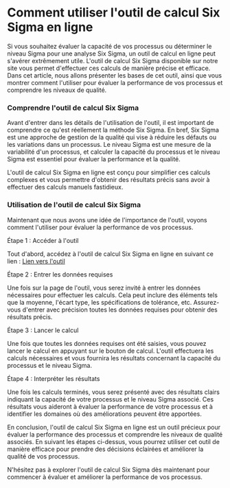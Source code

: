 Comment utiliser l'outil de calcul Six Sigma en ligne
=====================================================

Si vous souhaitez évaluer la capacité de vos processus ou déterminer le niveau Sigma pour une analyse Six Sigma, un outil de calcul en ligne peut s'avérer extrêmement utile. L'outil de calcul Six Sigma disponible sur notre site vous permet d'effectuer ces calculs de manière précise et efficace. Dans cet article, nous allons présenter les bases de cet outil, ainsi que vous montrer comment l'utiliser pour évaluer la performance de vos processus et comprendre les niveaux de qualité.

### Comprendre l'outil de calcul Six Sigma

Avant d'entrer dans les détails de l'utilisation de l'outil, il est important de comprendre ce qu'est réellement la méthode Six Sigma. En bref, Six Sigma est une approche de gestion de la qualité qui vise à réduire les défauts ou les variations dans un processus. Le niveau Sigma est une mesure de la variabilité d'un processus, et calculer la capacité du processus et le niveau Sigma est essentiel pour évaluer la performance et la qualité.

L'outil de calcul Six Sigma en ligne est conçu pour simplifier ces calculs complexes et vous permettre d'obtenir des résultats précis sans avoir à effectuer des calculs manuels fastidieux.

### Utilisation de l'outil de calcul Six Sigma

Maintenant que nous avons une idée de l'importance de l'outil, voyons comment l'utiliser pour évaluer la performance de vos processus.

Étape 1 : Accéder à l'outil

Tout d'abord, accédez à l'outil de calcul Six Sigma en ligne en suivant ce lien : [Lien vers l'outil](https://www.onlinecalculatorsfree.com/fr/math/six-sigma-calculator.html)

Étape 2 : Entrer les données requises

Une fois sur la page de l'outil, vous serez invité à entrer les données nécessaires pour effectuer les calculs. Cela peut inclure des éléments tels que la moyenne, l'écart type, les spécifications de tolérance, etc. Assurez-vous d'entrer avec précision toutes les données requises pour obtenir des résultats précis.

Étape 3 : Lancer le calcul

Une fois que toutes les données requises ont été saisies, vous pouvez lancer le calcul en appuyant sur le bouton de calcul. L'outil effectuera les calculs nécessaires et vous fournira les résultats concernant la capacité du processus et le niveau Sigma.

Étape 4 : Interpréter les résultats

Une fois les calculs terminés, vous serez présenté avec des résultats clairs indiquant la capacité de votre processus et le niveau Sigma associé. Ces résultats vous aideront à évaluer la performance de votre processus et à identifier les domaines où des améliorations peuvent être apportées.

En conclusion, l'outil de calcul Six Sigma en ligne est un outil précieux pour évaluer la performance des processus et comprendre les niveaux de qualité associés. En suivant les étapes ci-dessus, vous pourrez utiliser cet outil de manière efficace pour prendre des décisions éclairées et améliorer la qualité de vos processus.

N'hésitez pas à explorer l'outil de calcul Six Sigma dès maintenant pour commencer à évaluer et améliorer la performance de vos processus.